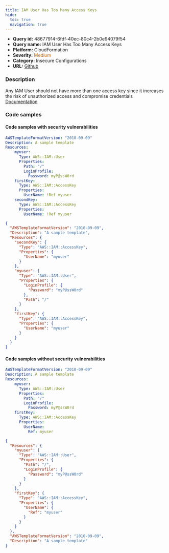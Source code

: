 ```yaml
---
title: IAM User Has Too Many Access Keys
hide:
  toc: true
  navigation: true
---
```


<style>
  .highlight .hll {
    background-color: #ff171742;
  }
  .md-content {
    max-width: 1100px;
    margin: 0 auto;
  }
</style>

-   **Query id:** 48677914-6fdf-40ec-80c4-2b0e94079f54
-   **Query name:** IAM User Has Too Many Access Keys
-   **Platform:** CloudFormation
-   **Severity:** <span style="color:#C60">Medium</span>
-   **Category:** Insecure Configurations
-   **URL:** [Github](https://github.com/Checkmarx/kics/tree/master/assets/queries/cloudFormation/aws/iam_user_too_many_access_keys)

### Description
Any IAM User should not have more than one access key since it increases the risk of unauthorized access and compromise credentials<br>
[Documentation](https://docs.aws.amazon.com/AWSCloudFormation/latest/UserGuide/aws-properties-iam-accesskey.html)

### Code samples
#### Code samples with security vulnerabilities
```yaml title="Postitive test num. 1 - yaml file" hl_lines="10 14"
AWSTemplateFormatVersion: "2010-09-09"
Description: A sample template
Resources:
    myuser:
      Type: AWS::IAM::User
      Properties:
        Path: "/"
        LoginProfile:
          Password: myP@ssW0rd
    firstKey:
      Type: AWS::IAM::AccessKey
      Properties:
        UserName: !Ref myuser
    secondKey:
      Type: AWS::IAM::AccessKey
      Properties:
        UserName: !Ref myuser
```
```json title="Postitive test num. 2 - json file" hl_lines="20 5"
{
  "AWSTemplateFormatVersion": "2010-09-09",
  "Description": "A sample template",
  "Resources": {
    "secondKey": {
      "Type": "AWS::IAM::AccessKey",
      "Properties": {
        "UserName": "myuser"
      }
    },
    "myuser": {
      "Type": "AWS::IAM::User",
      "Properties": {
        "LoginProfile": {
          "Password": "myP@ssW0rd"
        },
        "Path": "/"
      }
    },
    "firstKey": {
      "Type": "AWS::IAM::AccessKey",
      "Properties": {
        "UserName": "myuser"
      }
    }
  }
}

```


#### Code samples without security vulnerabilities
```yaml title="Negative test num. 1 - yaml file"
AWSTemplateFormatVersion: "2010-09-09"
Description: A sample template
Resources:
    myuser:
      Type: AWS::IAM::User
      Properties:
        Path: "/"
        LoginProfile:
          Password: myP@ssW0rd
    firstKey:
      Type: AWS::IAM::AccessKey
      Properties:
        UserName:
          Ref: myuser
```
```json title="Negative test num. 2 - json file"
{
  "Resources": {
    "myuser": {
      "Type": "AWS::IAM::User",
      "Properties": {
        "Path": "/",
        "LoginProfile": {
          "Password": "myP@ssW0rd"
        }
      }
    },
    "firstKey": {
      "Type": "AWS::IAM::AccessKey",
      "Properties": {
        "UserName": {
          "Ref": "myuser"
        }
      }
    }
  },
  "AWSTemplateFormatVersion": "2010-09-09",
  "Description": "A sample template"
}

```
